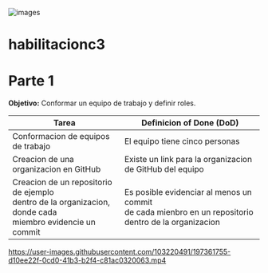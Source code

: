 ![images](https://user-images.githubusercontent.com/103220491/196838077-b0aaa669-576c-4585-ada6-54bd607880eb.png)

# habilitacionc3

 # Parte 1
 **Objetivo:** Conformar un equipo de trabajo y definir roles.

| Tarea                                                                                                           | Definicion of Done (DoD)                                                                                  |
|-----------------------------------------------------------------------------------------------------------------|-----------------------------------------------------------------------------------------------------------|
| Conformacion de equipos de trabajo                                                                              | El equipo tiene cinco personas                                                                            |
| Creacion de una organizacion en GitHub                                                                          | Existe un link para la organizacion de GitHub del equipo                                                  |
| Creacion de un repositorio de ejemplo<br/>dentro de la organizacion, donde cada<br/>miembro evidencie un commit | Es posible evidenciar al menos un commit<br/> de cada mienbro en un repositorio<br/> dentro de la organizacion |

https://user-images.githubusercontent.com/103220491/197361755-d10ee22f-0cd0-41b3-b2f4-c81ac0320063.mp4

